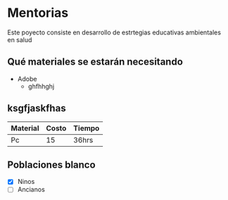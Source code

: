 # Mentorias
Este poyecto consiste en desarrollo  de estrtegias educativas ambientales en salud

## Qué materiales se estarán necesitando
* Adobe
  * ghfhhghj

## ksgfjaskfhas
Material | Costo | Tiempo
---------|-------|-------
Pc       | 15    | 36hrs


## Poblaciones blanco
- [x] Ninos
- [ ] Ancianos
